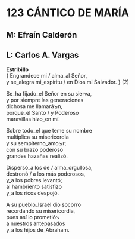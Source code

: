 # 123 CÁNTICO DE MARÍA

## M: Efraín Calderón
## L: Carlos A. Vargas

**Estribillo**  
{ Engrandece mi / alma_al Señor,  
y se_alegra mi_espíritu / en Dios mi Salvador. } (2)  

Se_ha fijado_el Señor en su sierva,  
y por siempre las generaciones  
dichosa me llamará↘n,  
porque_el Santo / y Poderoso  
maravillas hizo_en mí.  

Sobre todo_el que teme su nombre  
multiplica su misericordia  
y su sempiterno_amo↘r;  
con su brazo poderoso  
grandes hazañas realizó.  

Dispersó_a los de / alma_orgullosa,  
destronó / a los más poderosos,  
y_a los pobres levantó;  
al hambriento satisfizo  
y_a los ricos despojó.  

A su pueblo_Israel dio socorro  
recordando su misericordia,  
pues así lo prometió↘  
a nuestros antepasados  
y_a los hijos de_Abraham.  

